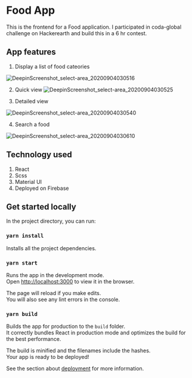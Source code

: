 # Food App

This is the frontend for a Food application. I participated in coda-global challenge on Hackerearth and build this in a 6 hr contest.

## App features

1. Display a list of food cateories

![DeepinScreenshot_select-area_20200904030516](https://user-images.githubusercontent.com/28767301/92176594-665d1680-ee5c-11ea-81d7-1bdc9810db51.png)


2. Quick view
![DeepinScreenshot_select-area_20200904030525](https://user-images.githubusercontent.com/28767301/92176602-6b21ca80-ee5c-11ea-80e6-6e369c0784e4.png)


3. Detailed view

![DeepinScreenshot_select-area_20200904030540](https://user-images.githubusercontent.com/28767301/92176609-7248d880-ee5c-11ea-92f6-6832462684b9.png)


4. Search a food 

![DeepinScreenshot_select-area_20200904030610](https://user-images.githubusercontent.com/28767301/92176607-6fe67e80-ee5c-11ea-8bfb-9a726daaad47.png)

## Technology used

1. React
2. Scss
3. Material UI
4. Deployed on Firebase

## Get started locally

In the project directory, you can run:

### `yarn install`

Installs all the project dependencies.

### `yarn start`

Runs the app in the development mode.<br />
Open [http://localhost:3000](http://localhost:3000) to view it in the browser.

The page will reload if you make edits.<br />
You will also see any lint errors in the console.


### `yarn build`

Builds the app for production to the `build` folder.<br />
It correctly bundles React in production mode and optimizes the build for the best performance.

The build is minified and the filenames include the hashes.<br />
Your app is ready to be deployed!

See the section about [deployment](https://facebook.github.io/create-react-app/docs/deployment) for more information.
